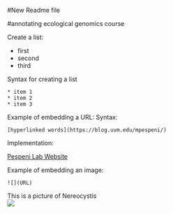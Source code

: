 #New Readme file

#annotating ecological genomics course

Create a list:   
* first   
* second   
* third   

Syntax for creating a list
```
* item 1   
* item 2   
* item 3
```
Example of embedding a URL:
Syntax:
```
[hyperlinked words](https://blog.uvm.edu/mpespeni/)
```
Implementation:   


[Pespeni Lab Website](https://blog.uvm.edu/mpespeni/)

Example of embedding an image:

```
![](URL)
```

This is a picture of Nereocystis   
![](https://cloud.githubusercontent.com/assets/25162866/22071570/892988be-dd6d-11e6-82a9-da870be216a2.jpg)
